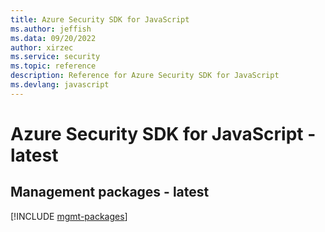 ```yaml
---
title: Azure Security SDK for JavaScript
ms.author: jeffish
ms.data: 09/20/2022
author: xirzec
ms.service: security
ms.topic: reference
description: Reference for Azure Security SDK for JavaScript
ms.devlang: javascript
---
```

# Azure Security SDK for JavaScript - latest

## Management packages - latest
[!INCLUDE [mgmt-packages](security-mgmt-index.md)]